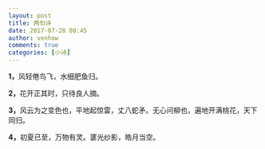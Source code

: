 ```yaml
---
layout: post
title: 两句诗
date: 2017-07-28 08:45
author: venhow
comments: true
categories: [小诗]
---
```

<strong>1，</strong>风轻倦鸟飞，水细肥鱼归。

<strong>2，</strong>花开正其时，只待良人摘。

<strong>3，</strong>风云为之变色也，平地起惊雷，丈八蛇矛。无心问柳也，遍地开满桃花，天下同归。

<strong>4，</strong>初夏已至，万物有灵。蔢光纱影，皓月当空。
